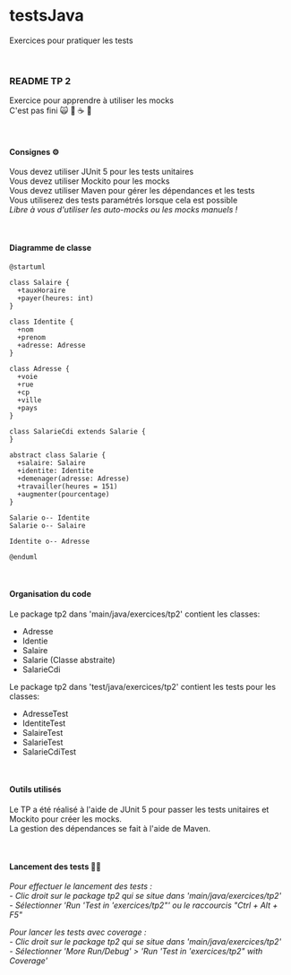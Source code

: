 # testsJava
Exercices pour pratiquer les tests

&nbsp;
### README TP 2
Exercice pour apprendre à utiliser les mocks\
C'est pas fini :scream_cat: :hankey: :coffee: :octopus:

&nbsp;
#### Consignes ⚙️
Vous devez utiliser JUnit 5 pour les tests unitaires\
Vous devez utiliser Mockito pour les mocks\
Vous devez utiliser Maven pour gérer les dépendances et les tests\
Vous utiliserez des tests paramétrés lorsque cela est possible\
_Libre à vous d'utiliser les auto-mocks ou les mocks manuels !_

&nbsp;
#### Diagramme de classe
```puml
@startuml

class Salaire {
  +tauxHoraire
  +payer(heures: int)
}

class Identite {
  +nom
  +prenom
  +adresse: Adresse
}

class Adresse {
  +voie
  +rue
  +cp
  +ville
  +pays
}

class SalarieCdi extends Salarie {
}

abstract class Salarie {
  +salaire: Salaire
  +identite: Identite
  +demenager(adresse: Adresse)
  +travailler(heures = 151)
  +augmenter(pourcentage)
}

Salarie o-- Identite
Salarie o-- Salaire

Identite o-- Adresse

@enduml

```
&nbsp;
#### Organisation du code 
Le package tp2 dans 'main/java/exercices/tp2' contient les classes:
- Adresse
- Identie
- Salaire
- Salarie (Classe abstraite)
- SalarieCdi 

Le package tp2 dans 'test/java/exercices/tp2' contient les tests pour les classes:
- AdresseTest
- IdentiteTest
- SalaireTest
- SalarieTest
- SalarieCdiTest

&nbsp;
#### Outils utilisés

Le TP a été réalisé à l'aide de JUnit 5 pour passer les tests unitaires et Mockito pour créer les mocks.\
La gestion des dépendances se fait à l'aide de Maven.

&nbsp;
#### Lancement des tests :man_scientist:

_Pour effectuer le lancement des tests :_\
_- Clic droit sur le package tp2 qui se situe dans 'main/java/exercices/tp2'_\
_- Sélectionner 'Run 'Test in 'exercices/tp2"' ou le raccourcis "Ctrl + Alt + F5"_

_Pour lancer les tests avec coverage :_\
_- Clic droit sur le package tp2 qui se situe dans 'main/java/exercices/tp2'_\
_- Sélectionner 'More Run/Debug' > 'Run 'Test in 'exercices/tp2" with Coverage'_





